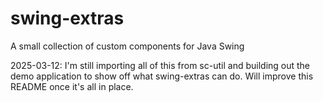# swing-extras
A small collection of custom components for Java Swing

2025-03-12: I'm still importing all of this from sc-util and building out the demo application to show off what swing-extras can do. Will improve this README once it's all in place.
